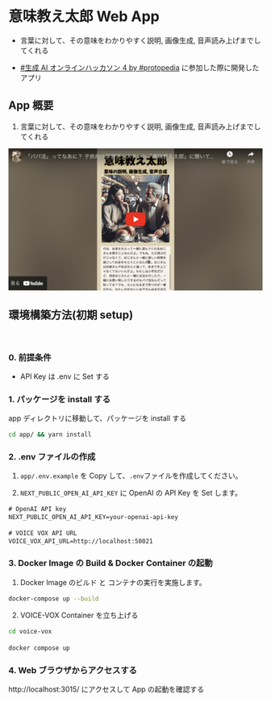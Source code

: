 # 意味教え太郎 Web App

- 言葉に対して、その意味をわかりやすく説明, 画像生成, 音声読み上げまでしてくれる

- [#生成 AI オンラインハッカソン 4 by #protopedia](https://mashupawards.connpass.com/event/318385/) に参加した際に開発したアプリ

## App 概要

1. 言葉に対して、その意味をわかりやすく説明, 画像生成, 音声読み上げまでしてくれる

[![「パパ活」ってなあに？ 子供向け学習アシスタント「意味教え太郎」に聞いてみた！](./img/Youtube.png)](https://www.youtube.com/watch?v=kil0ps5cBzY&t=1s)

## 環境構築方法(初期 setup)

<br>

### 0. 前提条件

- API Key は .env に Set する

### 1. パッケージを install する

app ディレクトリに移動して、パッケージを install する

```bash
cd app/ && yarn install
```

### 2. .env ファイルの作成

1. `app/.env.example` を Copy して、`.env`ファイルを作成してください。

2. `NEXT_PUBLIC_OPEN_AI_API_KEY` に OpenAI の API Key を Set します。

```bash: .env
# OpenAI API key
NEXT_PUBLIC_OPEN_AI_API_KEY=your-openai-api-key

# VOICE VOX API URL
VOICE_VOX_API_URL=http://localhost:50021
```

### 3. Docker Image の Build & Docker Container の起動

1. Docker Image のビルド と コンテナの実行を実施します。

```bash
docker-compose up --build
```

2. VOICE-VOX Container を立ち上げる

```bash
cd voice-vox

docker compose up
```

### 4. Web ブラウザからアクセスする

http://localhost:3015/ にアクセスして App の起動を確認する
